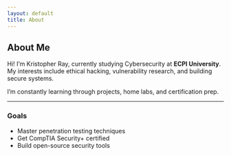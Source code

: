 ```yaml
---
layout: default
title: About
---
```


## About Me

Hi! I’m Kristopher Ray, currently studying Cybersecurity at **ECPI University**. My interests include ethical hacking, vulnerability research, and building secure systems.

I’m constantly learning through projects, home labs, and certification prep.

---

### Goals

- Master penetration testing techniques  
- Get CompTIA Security+ certified  
- Build open-source security tools
